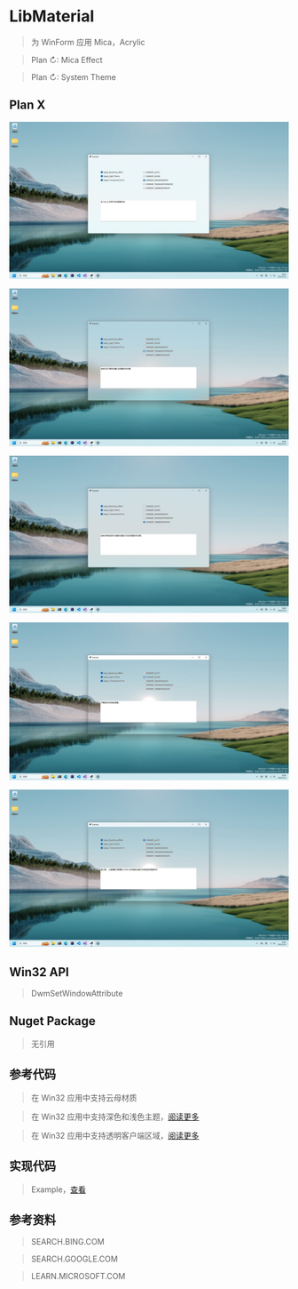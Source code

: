 # LibMaterial

> 为 WinForm 应用 Mica，Acrylic

> Plan ↻: Mica Effect

> Plan ↻: System Theme

## Plan X

![image](https://raw.githubusercontent.com/Simple-2021/LibMaterial/main/Images/DWMSBT_MAINWINDOW.jpg)

![image](https://raw.githubusercontent.com/Simple-2021/LibMaterial/main/Images/DWMSBT_TRANSIENTWINDOW.jpg)

![image](https://raw.githubusercontent.com/Simple-2021/LibMaterial/main/Images/DWMSBT_TABBEDWINDOW.jpg)

![image](https://raw.githubusercontent.com/Simple-2021/LibMaterial/main/Images/DWMSBT_NONE.jpg)

![image](https://raw.githubusercontent.com/Simple-2021/LibMaterial/main/Images/DWMSBT_AUTO.jpg)

## Win32 API

> DwmSetWindowAttribute

## Nuget Package

> 无引用

## 参考代码

> 在 Win32 应用中支持云母材质

> 在 Win32 应用中支持深色和浅色主题，[阅读更多](https://learn.microsoft.com/zh-cn/windows/apps/desktop/modernize/apply-windows-themes)

> 在 Win32 应用中支持透明客户端区域，[阅读更多](https://learn.microsoft.com/zh-cn/dotnet/api/system.windows.forms.form.transparencykey?view=windowsdesktop-6.0)

## 实现代码

> Example，[查看](https://github.com/Simple-2021/LibMaterial/main/Example)

## 参考资料

> SEARCH.BING.COM

> SEARCH.GOOGLE.COM

> LEARN.MICROSOFT.COM
